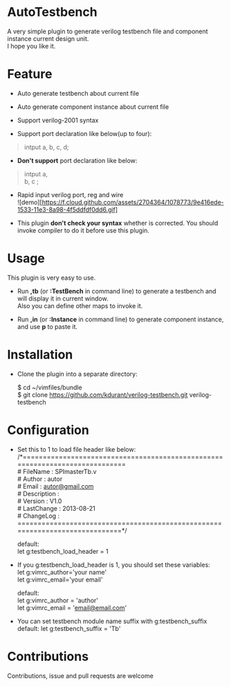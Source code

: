 # AutoTestbench  
A very simple plugin to generate verilog testbench file and component instance current design unit.   
I hope you like it.

# Feature  
* Auto generate testbench about current file  

* Auto generate component instance about current file

* Support verilog-2001 syntax

* Support port declaration like below(up to four):   
>intput      a, b, c, d;  

* **Don't support** port declaration like below:  
>intput      a,  
> b, c ;  

* Rapid input verilog port, reg and wire  
  ![demo][https://f.cloud.github.com/assets/2704364/1078773/9e416ede-1533-11e3-8a98-4f5ddfdf0dd6.gif]

* This plugin **don't check your syntax** whether is corrected. You should 
invoke compiler to do it before use this plugin.

# Usage
This plugin is very easy to use.  
* Run **,tb** (or **:TestBench** in command line) to generate a testbench and will display it in current window.  
Also you can define other maps to invoke it.  

* Run **,in** (or **:Instance** in command line) to generate component instance, and use **p** to paste it.  

# Installation  
* Clone the plugin into a separate directory:  

    $ cd ~/vimfiles/bundle    
    $ git clone https://github.com/kdurant/verilog-testbench.git  verilog-testbench    

# Configuration  
* Set this to 1 to load file header like below:  
    /\*=============================================================================  
    \# FileName    : SPImasterTb.v  
    \# Author      : autor  
    \# Email       : autor@gmail.com  
    \# Description :    
    \# Version     : V1.0  
    \# LastChange  : 2013-08-21  
    \# ChangeLog   :  
    \=============================================================================*/  
  
    default:  
    let g:testbench_load_header = 1  
* If you g:testbench_load_header is 1, you should set these variables:  
    let g:vimrc_author='your name'    
    let g:vimrc_email='your email'    

    default:  
    let g:vimrc_author = 'author'  
    let g:vimrc_email  = 'email@email.com'  
* You can set testbench module name suffix with g:testbench_suffix
    default:
    let g:testbench_suffix = 'Tb'

# Contributions
Contributions, issue and pull requests are welcome  

